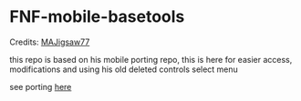 # FNF-mobile-basetools
Credits: [MAJigsaw77](https://github.com/MAJigsaw77)

this repo is based on his mobile porting repo, this is here for easier access, modifications and using his old deleted controls select menu

see porting [here](https://github.com/MobilePorting/FNF-mobile-basetools/blob/main/PORTING.md)
